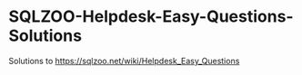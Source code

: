 # SQLZOO-Helpdesk-Easy-Questions-Solutions

Solutions to https://sqlzoo.net/wiki/Helpdesk_Easy_Questions
